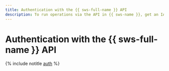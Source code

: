 ```yaml
---
title: Authentication with the {{ sws-full-name }} API
description: To run operations via the API in {{ sws-name }}, get an IAM token for your account.
---
```


# Authentication with the {{ sws-full-name }} API

{% include notitle [auth](../../_includes/authentication.md) %}
